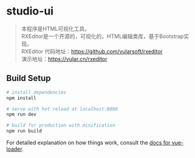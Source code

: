 # studio-ui

> 本程序是HTML可视化工具。  
> RXEditor是一个开源的，可视化的，HTML编辑类库，基于Bootstrap实现。  
> RXEditor 代码地址：https://github.com/vularsoft/rxeditor  
> 演示地址：https://vular.cn/rxeditor  


## Build Setup

``` bash
# install dependencies
npm install

# serve with hot reload at localhost:8080
npm run dev

# build for production with minification
npm run build
```

For detailed explanation on how things work, consult the [docs for vue-loader](http://vuejs.github.io/vue-loader).
